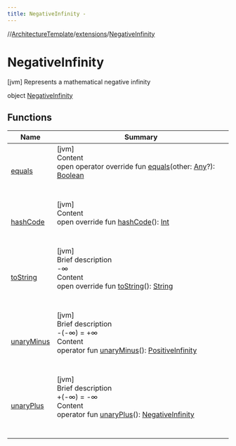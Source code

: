 ```yaml
---
title: NegativeInfinity -
---
```

//[ArchitectureTemplate](../../index.md)/[extensions](../index.md)/[NegativeInfinity](index.md)



# NegativeInfinity  
 [jvm] Represents a mathematical negative infinity  
  
object [NegativeInfinity](index.md)   


## Functions  
  
|  Name|  Summary| 
|---|---|
| [equals](https://kotlinlang.org/api/latest/jvm/stdlib/kotlin/-any/equals.html)| [jvm]  <br>Content  <br>open operator override fun [equals](https://kotlinlang.org/api/latest/jvm/stdlib/kotlin/-any/equals.html)(other: [Any](https://kotlinlang.org/api/latest/jvm/stdlib/kotlin/-any/index.html)?): [Boolean](https://kotlinlang.org/api/latest/jvm/stdlib/kotlin/-boolean/index.html)  <br><br><br>
| [hashCode](https://kotlinlang.org/api/latest/jvm/stdlib/kotlin/-any/hash-code.html)| [jvm]  <br>Content  <br>open override fun [hashCode](https://kotlinlang.org/api/latest/jvm/stdlib/kotlin/-any/hash-code.html)(): [Int](https://kotlinlang.org/api/latest/jvm/stdlib/kotlin/-int/index.html)  <br><br><br>
| [toString](to-string.md)| [jvm]  <br>Brief description  <br>-∞  <br>Content  <br>open override fun [toString](to-string.md)(): [String](https://kotlinlang.org/api/latest/jvm/stdlib/kotlin/-string/index.html)  <br><br><br>
| [unaryMinus](unary-minus.md)| [jvm]  <br>Brief description  <br>-(-∞) = +∞  <br>Content  <br>operator fun [unaryMinus](unary-minus.md)(): [PositiveInfinity](../-positive-infinity/index.md)  <br><br><br>
| [unaryPlus](unary-plus.md)| [jvm]  <br>Brief description  <br>+(-∞) = -∞  <br>Content  <br>operator fun [unaryPlus](unary-plus.md)(): [NegativeInfinity](index.md)  <br><br><br>

